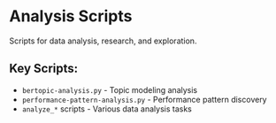 # Analysis Scripts

Scripts for data analysis, research, and exploration.

## Key Scripts:
- `bertopic-analysis.py` - Topic modeling analysis
- `performance-pattern-analysis.py` - Performance pattern discovery
- `analyze_*` scripts - Various data analysis tasks

